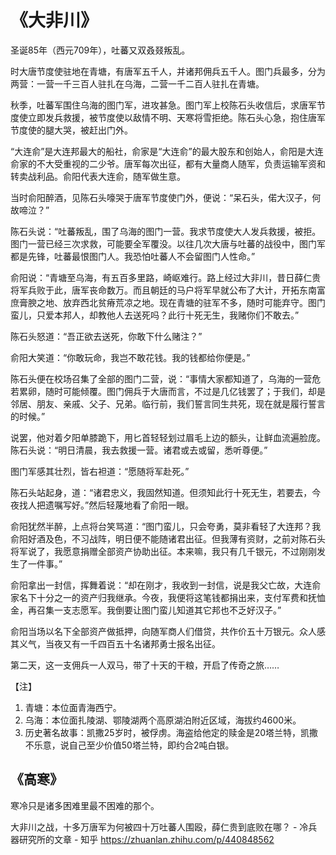 # 《大非川》

圣诞85年（西元709年），吐蕃又双叒叕叛乱。

时大唐节度使驻地在青塘，有唐军五千人，并诸邦佣兵五千人。图门兵最多，分为两营：一营一千三百人驻扎在乌海，二营一千二百人驻扎在青塘。

秋季，吐蕃军围住乌海的图门军，进攻甚急。图门军上校陈石头收信后，求唐军节度使立即发兵救援，被节度使以敌情不明、天寒将雪拒绝。陈石头心急，抱住唐军节度使的腿大哭，被赶出门外。

“大连俞”是大连邦最大的船社，俞家是“大连俞”的最大股东和创始人，俞阳是大连俞家的不大受重视的二少爷。唐军每次出征，都有大量商人随军，负责运输军资和转卖战利品。俞阳代表大连俞，随军做生意。

当时俞阳醉酒，见陈石头嚎哭于唐军节度使门外，便说：“呆石头，偌大汉子，何故啼泣？”

陈石头说：“吐蕃叛乱，围了乌海的图门一营。我求节度使大人发兵救援，被拒。图门一营已经三次求救，可能要全军覆没。以往几次大唐与吐蕃的战役中，图门军都是先锋，吐蕃最恨图门人。我恐怕吐蕃人不会留图门人性命。”

俞阳说：“青塘至乌海，有五百多里路，崎岖难行。路上经过大非川，昔日薛仁贵将军兵败于此，唐军丧命数万。而且朝廷的马户将军早就公布了大计，开拓东南富庶膏腴之地、放弃西北贫瘠荒凉之地。现在青塘的驻军不多，随时可能弃守。图门蛮儿，只爱本邦人，却教他人去送死吗？此行十死无生，我赌你们不敢去。”

陈石头怒道：“吾正欲去送死，你敢下什么赌注？”

俞阳大笑道：“你敢玩命，我岂不敢花钱。我的钱都给你便是。”

陈石头便在校场召集了全部的图门二营，说：“事情大家都知道了，乌海的一营危若累卵，随时可能倾覆。图门佣兵于大唐而言，不过是几亿钱罢了；于我们，却是邻居、朋友、亲戚、父子、兄弟。临行前，我们誓言同生共死，现在就是履行誓言的时候。”

说罢，他对着夕阳单膝跪下，用匕首轻轻划过眉毛上边的额头，让鲜血流遍脸庞。陈石头说：“明日清晨，我去救援一营。诸君或去或留，悉听尊便。”

图门军感其壮烈，皆右袒道：“愿随将军赴死。”

陈石头站起身，道：“诸君忠义，我固然知道。但须知此行十死无生，若要去，今夜找人把遗嘱写好。”然后轻蔑地看了俞阳一眼。

俞阳犹然半醉，上点将台笑骂道：“图门蛮儿，只会夸勇，莫非看轻了大连邦？我俞阳好酒及色，不习战阵，明日便不能随诸君出征。但我薄有资财，之前对陈石头将军说了，我愿意捐赠全部资产协助出征。本来嘛，我只有几千银元，不过刚刚发生了一件事。”

俞阳拿出一封信，挥舞着说：“却在刚才，我收到一封信，说是我父亡故，大连俞家名下十分之一的资产归我继承。今夜，我便将这笔钱都捐出来，支付军费和抚恤金，再召集一支志愿军。我倒要让图门蛮儿知道其它邦也不乏好汉子。”

俞阳当场以名下全部资产做抵押，向随军商人们借贷，共作价五十万银元。众人感其义气，当夜又有一千四百五十名诸邦勇士报名出征。

第二天，这一支佣兵一人双马，带了十天的干粮，开启了传奇之旅……

【注】
1. 青塘：本位面青海西宁。
2. 乌海：本位面扎陵湖、鄂陵湖两个高原湖泊附近区域，海拔约4600米。
3. 历史著名故事：凯撒25岁时，被俘虏。海盗给他定的赎金是20塔兰特，凯撒不乐意，说自己至少价值50塔兰特，即约合2吨白银。

## 《高寒》

寒冷只是诸多困难里最不困难的那个。








大非川之战，十多万唐军为何被四十万吐蕃人围殴，薛仁贵到底败在哪？ - 冷兵器研究所的文章 - 知乎
https://zhuanlan.zhihu.com/p/440848562